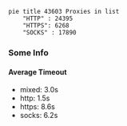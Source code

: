 
```mermaid
pie title 43603 Proxies in list
    "HTTP" : 24395
    "HTTPS": 6268
    "SOCKS" : 17890
```

### Some Info
#### Average Timeout

- mixed: 3.0s
- http: 1.5s
- https: 8.6s
- socks: 6.2s